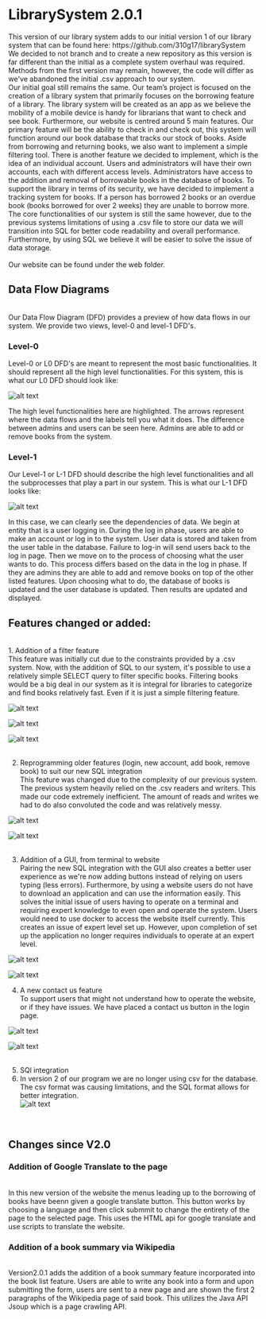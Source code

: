 <H1> LibrarySystem 2.0.1 </H1>
This version of our library system adds to our initial version 1 of our library system that can be found here: https://github.com/310g17/librarySystem</br>
We decided to not branch and to create a new repository as this version is far different than the initial as a complete system overhaul was required. Methods from the first version may remain, however, the code will differ as we've abandoned the initial .csv approach to our system. <br/>
Our initial goal still remains the same. Our team’s project is focused on the creation of a library system that primarily focuses on the borrowing feature of a library. The library system will be created as an app as we believe the mobility of a mobile device is handy for librarians that want to check and see book. Furthermore, our website is centred around 5 main features. Our primary feature will be the ability to check in and check out, this system will function around our book database that tracks our stock of books. Aside from borrowing and returning books, we also want to implement a simple filtering tool. There is another feature we decided to implement, which is the idea of an individual account. Users and administrators will have their own accounts, each with different access levels. Administrators have access to the addition and removal of borrowable books in the database of books. To support the library in terms of its security, we have decided to implement a tracking system for books. If a person has borrowed 2 books or an overdue book (books borrowed for over 2 weeks) they are unable to borrow more. </br>
The core functionalities of our system is still the same however, due to the previous systems limitations of using a .csv file to store our data we will transition into SQL for better code readability and overall performance. Furthermore, by using SQL we believe it will be easier to solve the issue of data storage. <br/>
<br/>
Our website can be found under the web folder.
<H2>Data Flow Diagrams</H2><br/>
Our Data Flow Diagram (DFD) provides a preview of how data flows in our system. We provide two views, level-0 and level-1 DFD's. <br/>
<h3>Level-0</h3>
Level-0 or L0 DFD's are meant to represent the most basic functionalities. It should represent all the high level functionalities. For this system, this is what our L0 DFD should look like: <br/>

![alt text](ReadMeRsc/dfd0.jpeg)<br/>

The high level functionalities here are highlighted. The arrows represent where the data flows and the labels tell you what it does. The difference between admins and users can be seen here. Admins are able to add or remove books from the system. <br/>

<h3>Level-1</h3>
Our Level-1 or L-1 DFD should describe the high level functionalities and all the subprocesses that play a part in our system. This is what our L-1 DFD looks like: <br/>

![alt text](ReadMeRsc/AccountsLogin.png) <br/>

In this case, we can clearly see the dependencies of data. We begin at entity that is a user logging in. During the log in phase, users are able to make an account or log in to the system. User data is stored and taken from the user table in the database. Failure to log-in will send users back to the log in page. Then we move on to the process of choosing what the user wants to do. This process differs based on the data in the log in phase. If they are admins they are able to add and remove books on top of the other listed features. Upon choosing what to do, the database of books is updated and the user database is updated. Then results are updated and displayed. <br/>

<h2>Features changed or added:</h2><br/>
1. Addition of a filter feature<br/>
This feature was initially cut due to the constraints provided by a .csv system. Now, with the addition of SQL to our system, it's possible to use a relatively simple SELECT query to filter specific books. Filtering books would be a big deal in our system as it is integral for libraries to categorize and find books relatively fast. Even if it is just a simple filtering feature. <br/>

![alt text](ReadMeRsc/filter1.jpeg)<br/>

![alt text](ReadMeRsc/filter2.jpeg)<br/>

![alt text](ReadMeRsc/filter3.jpeg)<br/>
<br/>

2. Reprogramming older features (login, new account, add book, remove book) to suit our new SQL integration<br/>
This feature was changed due to the complexity of our previous system. The previous system heavily relied on the .csv readers and writers. This made our code extremely inefficient. The amount of reads and writes we had to do also convoluted the code and was relatively messy. </br>

![alt text](ReadMeRsc/borrow.jpeg)<br/>

![alt text](ReadMeRsc/borrow2.jpeg)<br/>
<br/>

3. Addition of a GUI, from terminal to website <br/>
Pairing the new SQL integration with the GUI also creates a better user experience as we're now adding buttons instead of relying on users typing (less errors). Furthermore, by using a website users do not have to download an application and can use the information easily. This solves the initial issue of users having to operate on a terminal and requiring expert knowledge to even open and operate the system. Users would need to use docker to access the website itself currently. This creates an issue of expert level set up. However, upon completion of set up the application no longer requires individuals to operate at an expert level.<br/>

![alt text](ReadMeRsc/book.jpeg)<br/>

![alt text](ReadMeRsc/book2.jpeg)<br/>

4. A new contact us feature<br/>
To support users that might not understand how to operate the website, or if they have issues. We have placed a contact us button in the login page. <br/>

![alt text](ReadMeRsc/contactUs.jpeg)<br/>

![alt text](ReadMeRsc/email.jpeg)<br/>
<br/>

5. SQl integration<br/>
6. In version 2 of our program we are no longer using csv for the database. The csv format was causing limitations, and the SQL format allows for better integration.<br/> 
![alt text](ReadMeRsc/ddl.png)<br/>
<br/>

<h2>Changes since V2.0</h2>
<h3> Addition of Google Translate to the page </h3> <br>
In this new version of the website the menus leading up to the borrowing of books have beenn given a google translate button. This button works by choosing a language and then click submmit to change the entirety of the page to the selected page. This uses the HTML api for google translate and use scripts to translate the website.
<br>
<h3> Addition of a book summary via Wikipedia </h3><br>
Version2.0.1 adds the addition of a book summary feature incorporated into the book list feature. Users are able to write any book into a form and upon submitting the form, users are sent to a new page and are shown the first 2 paragraphs of the Wikipedia page of said book. This utilizes the Java API Jsoup which is a page crawling API.
